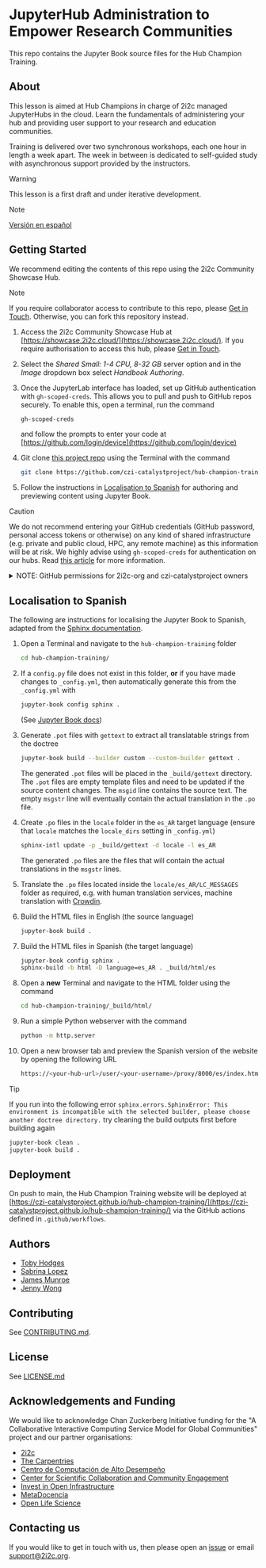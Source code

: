 # JupyterHub Administration to Empower Research Communities

<!-- word count: 926 -->

This repo contains the Jupyter Book source files for the Hub Champion Training.

## About

This lesson is aimed at Hub Champions in charge of 2i2c managed JupyterHubs in the cloud. Learn the fundamentals of administering your hub and providing user support to your research and education communities.  

Training is delivered over two synchronous workshops, each one hour in length a week apart. The week in between is dedicated to self-guided study with asynchronous support provided by the instructors.

> [!WARNING]
> This lesson is a first draft and under iterative development.

> [!NOTE]
> [Versión en español](https://czi-catalystproject.github.io/hub-champion-training/es/)

## Getting Started

We recommend editing the contents of this repo using the 2i2c Community Showcase Hub.

> [!NOTE]
> If you require collaborator access to contribute to this repo, please [Get in Touch](#get-in-touch). Otherwise, you can fork this repository instead.

1. Access the 2i2c Community Showcase Hub at [https://showcase.2i2c.cloud/](https://showcase.2i2c.cloud/). If you require authorisation to access this hub, please [Get in Touch](#get-in-touch).

1. Select the *Shared Small: 1-4 CPU, 8-32 GB* server option and in the *Image* dropdown box select *Handbook Authoring*.

1. Once the JupyterLab interface has loaded, set up GitHub authentication with `gh-scoped-creds`. This allows you to pull and push to GitHub repos securely. To enable this, open a terminal, run the command

   ```bash
   gh-scoped-creds
   ```
   
   and follow the prompts to enter your code at [https://github.com/login/device](https://github.com/login/device)

1. Git clone [this project repo](https://github.com/czi-catalystproject/hub-champion-training) using the Terminal with the command

   ```bash
   git clone https://github.com/czi-catalystproject/hub-champion-training.git
   ```
   
1. Follow the instructions in [Localisation to Spanish](#localisation-to-spanish) for authoring and previewing content using Jupyter Book.

> [!CAUTION]
> We do not recommend entering your GitHub credentials (GitHub password, personal access tokens or otherwise) on any kind of shared infrastructure (e.g. private and public cloud, HPC, any remote machine) as this information will be at risk. We highly advise using `gh-scoped-creds` for authentication on our hubs. Read [this article](https://blog.jupyter.org/securely-pushing-to-github-from-a-jupyterhub-3ee42dfdc54f) for more information.

<details>
<summary>NOTE: GitHub permissions for 2i2c-org and czi-catalystproject owners</summary>

These are extra instructions for GitHub [2i2c-org](https://github.com/2i2c-org) and [czi-catalystproject](https://github.com/czi-catalystproject) owners to grant permissions to collaborators when requested.

**Access to the Community Showcase Hub**

Add the Hub Champion to the `2i2c-community-showcase/access-2i2c-showcase` team with maintainer rights, and community/test users as a general member of `2i2c-community-showcase`. This is so that Hub Admins can then add community users/test users to the `access-2i2c-showcase` team using their maintainer rights to *practise* granting access to the Showcase Hub as part of their hub champion training.

**Add collaborator to [this project repo](https://github.com/czi-catalystproject/hub-champion-training)**

Go to the [GH repo](https://github.com/czi-catalystproject/hub-champion-training), click *Settings -> Access - Collaborators and teams* and add the relevant user or team. Assign the *Write* role in the first instance (this can be upgraded later if needed).

**Info about `gh-scoped-creds` and GitHub App**

The GitHub App [2i2c Community Showcase Hub](https://showcase.2i2c.cloud/) is currently installed on `czi-catalystproject/website` and `czi-catalystproject/hub-champion-training` repos to enable `gh-scoped-creds`.
</details>

## Localisation to Spanish

The following are instructions for localising the Jupyter Book to Spanish, adapted from the [Sphinx documentation](https://www.sphinx-doc.org/en/master/usage/advanced/intl.html).

1. Open a Terminal and navigate to the `hub-champion-training` folder

   ```bash
   cd hub-champion-training/
   ```
   
1. If a `config.py` file does not exist in this folder, **or** if you have made changes to `_config.yml`, then automatically generate this from the `_config.yml` with

   ```bash 
   jupyter-book config sphinx .
   ```
   
   (See [Jupyter Book docs](https://jupyterbook.org/en/stable/explain/sphinx.html#jupyter-book-is-a-distribution-of-sphinx))

1. Generate `.pot` files with `gettext` to extract all translatable strings from the doctree

   ```bash
   jupyter-book build --builder custom --custom-builder gettext .
   ```
   
   The generated `.pot` files will be placed in the `_build/gettext` directory. The `.pot` files are empty template files and need to be updated if the source content changes. The `msgid` line contains the source text. The empty `msgstr` line will eventually contain the actual translation in the `.po` file.

1. Create `.po` files in the `locale` folder in the `es_AR` target language (ensure that `locale` matches the `locale_dirs` setting in `_config.yml`)

   ```bash
   sphinx-intl update -p _build/gettext -d locale -l es_AR
   ```
   
   The generated `.po` files are the files that will contain the actual translations in the `msgstr` lines.
   
1. Translate the `.po` files located inside the `locale/es_AR/LC_MESSAGES` folder as required, e.g. with human translation services, machine translation with [Crowdin](https://crowdin.com/).

1. Build the HTML files in English (the source language)

   ```bash
   jupyter-book build .
   ```
   
1. Build the HTML files in Spanish (the target language)

   ```bash
   jupyter-book config sphinx .
   sphinx-build -b html -D language=es_AR . _build/html/es
   ```
   
1. Open a **new** Terminal and navigate to the HTML folder using the command

   ```bash
   cd hub-champion-training/_build/html/
   ```

1. Run a simple Python webserver with the command

   ```bash
   python -m http.server
   ```

1. Open a new browser tab and preview the Spanish version of the website by opening the following URL

   ```bash 
   https://<your-hub-url>/user/<your-username>/proxy/8000/es/index.html
   ```

> [!TIP]
> If you run into the following error
> `sphinx.errors.SphinxError: This environment is incompatible with the selected builder, please choose another doctree directory.`
> try cleaning the build outputs first before building again
> ```bash
> jupyter-book clean .
> jupyter-book build .
> ```

## Deployment

On push to main, the Hub Champion Training website will be deployed at [https://czi-catalystproject.github.io/hub-champion-training/](https://czi-catalystproject.github.io/hub-champion-training/) via the GitHub actions defined in `.github/workflows`.

## Authors

- [Toby Hodges](https://github.com/tobyhodges)
- [Sabrina Lopez](https://github.com/SLLDeC)
- [James Munroe](https://github.com/jmunroe)
- [Jenny Wong](https://github.com/jnywong)

## Contributing

See [CONTRIBUTING.md](./CONTRIBUTING.md).

## License

See [LICENSE.md](./LICENSE.md)

## Acknowledgements and Funding

We would like to acknowledge Chan Zuckerberg Initiative funding for the "A Collaborative Interactive Computing Service Model for Global Communities" project and our partner organisations:

- [2i2c](https://2i2c.org/)
- [The Carpentries](https://carpentries.org/about/)
- [Centro de Computación de Alto Desempeño](https://ccad.unc.edu.ar/)
- [Center for Scientific Collaboration and Community Engagement](https://www.cscce.org/)
- [Invest in Open Infrastructure](https://investinopen.org/)
- [MetaDocencia](https://www.metadocencia.org/)
- [Open Life Science](https://openlifesci.org/)

## Contacting us

If you would like to get in touch with us, then please open an [issue](https://github.com/czi-catalystproject/hub-champion-training/issues) or email [support@2i2c.org](mailto:support@2i2c.org).
